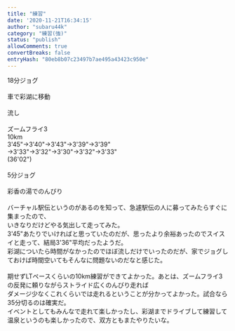 ```yaml
---
title: "練習"
date: '2020-11-21T16:34:15'
author: "subaru44k"
category: "練習(強)"
status: "publish"
allowComments: true
convertBreaks: false
entryHash: "80eb8b07c23497b7ae495a43423c950e"
---
```

18分ジョグ<br>
<br>
車で彩湖に移動<br>
<br>
流し<br>
<br>
ズームフライ3<br>
10km<br>
3'45"→3'40"→3'43"→3'39"→3'39"<br>
→3'33"→3'32"→3'30"→3'32"→3'33"<br>
(36'02")<br>
<br>
5分ジョグ<br>
<br>
彩香の湯でのんびり<br>
<br>
バーチャル駅伝というのがあるのを知って、急遽駅伝の人に募ってみたらすぐに集まったので、<br>
いきなりだけどやる気出して走ってみた。<br>
3'45"あたりでいければと思っていたのだが、思ったより余裕あったのでスイスイと走って、結局3'36"平均だったようだ。<br>
彩湖についたら時間がなかったのでほぼ流しだけでいったのだが、家でジョグしておけば時間空いてもそんなに問題ないのだなと感じた。<br>
<br>
期せずLTペースくらいの10km練習ができてよかった。あとは、ズームフライ3の反発に頼りながらストライド広くのんびり走れば<br>
ダメージ少なくこれくらいでは走れるということが分かってよかった。試合なら35分切るのは確実だ。<br>
イベントとしてもみんなで走れて楽しかったし、彩湖までドライブして練習して温泉というのも楽しかったので、双方ともまたやりたいな。
